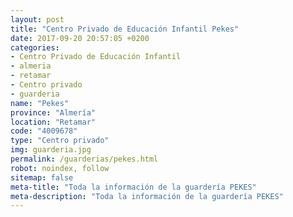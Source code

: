 ```yaml
---
layout: post
title: "Centro Privado de Educación Infantil Pekes"
date: 2017-09-20 20:57:05 +0200
categories:
- Centro Privado de Educación Infantil
- almeria
- retamar
- Centro privado
- guarderia
name: "Pekes"
province: "Almería"
location: "Retamar"
code: "4009678"
type: "Centro privado"
img: guarderia.jpg
permalink: /guarderias/pekes.html
robot: noindex, follow
sitemap: false
meta-title: "Toda la información de la guardería PEKES"
meta-description: "Toda la información de la guardería PEKES"
---
```

